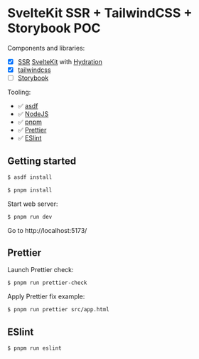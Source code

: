 # SvelteKit SSR + TailwindCSS + Storybook POC

Components and libraries:

- [x] [SSR](https://kit.svelte.dev/docs/page-options#ssr) [SvelteKit](https://github.com/sveltejs/kit) with [Hydration](https://kit.svelte.dev/docs/glossary#hydration)
- [x] [tailwindcss](https://github.com/tailwindlabs/tailwindcss)
- [ ] [Storybook](https://storybook.js.org/docs/svelte/get-started/install/)

Tooling:

- ✅ [asdf](https://asdf-vm.com/)
- ✅ [NodeJS](https://nodejs.org/en/)
- ✅ [pnpm](https://pnpm.io/)
- ✅ [Prettier](https://prettier.io/)
- ✅ [ESlint](https://eslint.org/)

## Getting started

```sh
$ asdf install
```

```sh
$ pnpm install
```

Start web server:

```sh
$ pnpm run dev
```

Go to http://localhost:5173/

## Prettier

Launch Prettier check:

```sh
$ pnpm run prettier-check
```

Apply Prettier fix example:

```sh
$ pnpm run prettier src/app.html
```

## ESlint

```sh
$ pnpm run eslint
```
